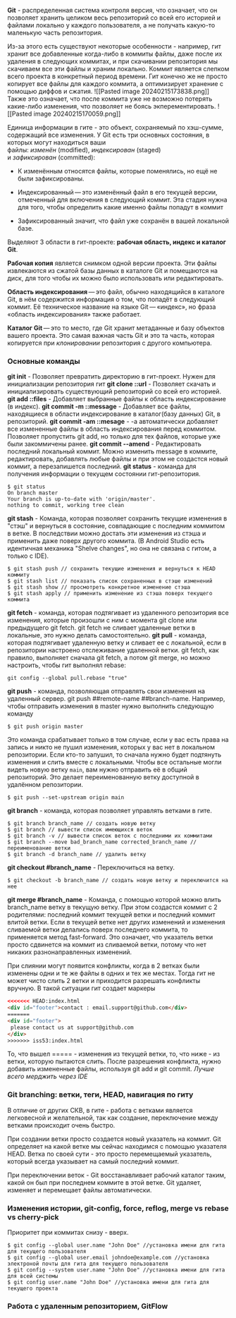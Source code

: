 **Git** - распределенная система контроля версия, что означает, что он позволяет хранить целиком весь репозиторий со всей его историей и файлами локально у каждого пользователя, а не получать какую-то маленькую часть репозитория. 

Из-за этого есть существуют некоторые особенности - например, гит хранит все добавленные когда-либо в коммиты файлы, даже после их удаления в следующих коммитах, и при скачивании репозитория мы скачиваем все эти файлы и храним локально. Коммит является слепком всего проекта в конкретный период времени. Гит конечно же не просто копирует все файлы для каждого коммита, а оптимизирует хранение с помощью диффов и сжатия. 
![[Pasted image 20240215173838.png]]
Также это означает, что после коммита уже не возможно потерять какие-либо изменения, что позволяет не боясь экперементировать.
![[Pasted image 20240215170059.png]]


Единица информации в гите - это объект, сохраняемый по хэш-сумме, содержащий все изменения.
У Git есть три основных состояния, в которых могут находиться ваши файлы: _изменён_ (modified), _индексирован_ (staged) и _зафиксирован_ (committed):

- К изменённым относятся файлы, которые поменялись, но ещё не были зафиксированы.
    
- Индексированный — это изменённый файл в его текущей версии, отмеченный для включения в следующий коммит. Эта стадия нужна для того, чтобы определить какие именно файлы попадут в коммит
    
- Зафиксированный значит, что файл уже сохранён в вашей локальной базе.

Выделяют 3 области в гит-проекте: **рабочая область, индекс и каталог Git**.

**Рабочая копия** является снимком одной версии проекта. Эти файлы извлекаются из сжатой базы данных в каталоге Git и помещаются на диск, для того чтобы их можно было использовать или редактировать.

**Область индексирования** — это файл, обычно находящийся в каталоге Git, в нём содержится информация о том, что попадёт в следующий коммит. Её техническое название на языке Git — «индекс», но фраза «область индексирования» также работает.

**Каталог Git** — это то место, где Git хранит метаданные и базу объектов вашего проекта. Это самая важная часть Git и это та часть, которая копируется при _клонировании_ репозитория с другого компьютера.


### Основные команды
**git init** - Позволяет превратить директорию в гит-проект. Нужен для инициализации репозитория гит
**git clone ::url**  - Позволяет скачать и инициализировать существующий репозиторий со всей его историей.
**git add ::files** - Добавляет выбранные файлы к область индексирование (в индекс).
**git commit -m ::message** - Добавляет все файлы, находящиеся в области индексирование в каталог(базу данных) Git, в репозиторий.
**git commit -am ::mesage** - -a автоматически добавляет все измененные файлы в область индексирования перед коммитом. Позволяет пропустить git add, но только для тех файлов, которые уже были закоммичены ранее.
**git commit --amend** - Редактировать последний локальный коммит. Можно изменить message в коммите, редактировать, добавлять любые файлы и при этом не создастся новый коммит, а перезапишется последний.
**git status** - команда для получения информации о текущем состоянии гит-репозитория. 
```console
$ git status
On branch master
Your branch is up-to-date with 'origin/master'.
nothing to commit, working tree clean
```
**git stash** - Команда, которая позволяет сохранить текущие изменения в "стэш" и вернуться в состояние, совпадающие с последним коммитом в ветке. В последствии можно достать эти изменения из стэша и применить даже поверх другого коммита. (В Android Studio есть идентичная механика "Shelve changes", но она не связана с гитом, а только с IDE).
```console
$ git stash push // сохранить текущие изменения и вернуться к HEAD коммиту 
$ git stash list // показать список сохраненных в стэше изменений
$ git stash show // просмотреть конкретное изменение стэша
$ git stash apply // применить изменение из стэша поверх текущего коммита
```

**git fetch** - команда, которая подтягивает из удаленного репозитория все изменения, которые произошли с ним с момента git clone или предыдущего git fetch. git fetch не сливает удаленные ветки в локальные, это нужно делать самостоятельно.
**git pull** - команда, которая подтягивает удаленную ветку и сливает ее с локальной, если в репозитории настроено отслеживание удаленной ветки. git fetch, как правило, выполняет сначала git fetch, а потом git merge, но можно настроить, чтобы гит выполнял rebase:
```console 
git config --global pull.rebase "true"
```
**git push** - команда, позволяющая отправлять свои изменения на удаленный сервер. git push ##remote-name ##branch-name. Например, чтобы отправить изменения в master нужно выполнить следующую команду 
```console 
$ git push origin master
```

Это команда срабатывает только в том случае, если у вас есть права на запись и никто не пушил изменения, которых у вас нет в локальном репозитории. Если кто-то запушил, то сначала нужно будет подтянуть изменения и слить вместе с локальными.
Чтобы все остальные могли видеть новую ветку `main`, вам нужно отправить её в общий репозиторий. Это делает переименованную ветку доступной в удалённом репозитории.

```console
$ git push --set-upstream origin main
```

**git branch** - команда, которая позволяет управлять ветками в гите. 

```console
$ git branch branch_name // создать новую ветку
$ git branch // вывести список имеющихся веток
$ git branch -v // вывести список веток с последними их коммитами
$ git branch --move bad_branch_name corrected_branch_name // переименование ветки
$ git branch -d branch_name // удалить ветку
```

**git checkout #branch_name** - Переключиться на ветку.
```console
$ git checkout -b branch_name // создать новую ветку и переключится на нее 
```

**git merge #branch_name** - Команда, с помощью которой можно влить branch_name ветку в текущую ветку. При этом создастся коммит с 2 родителями: последний коммит текущей ветки и последний коммит влитой ветки. Если в текущей ветке нет других изменений и изменения сливаемой ветки делались поверх последнего коммита, то применяется метод fast-forward. Это означает, что указатель ветки просто сдвинется на коммит из сливаемой ветки, потому что нет никаких разнонаправленных изменений.

При слиянии могут появится конфликты, когда в 2 ветках были изменены одни и те же файлы в одних и тех же местах. Тогда гит не может чисто слить 2 ветки и приходится разрешать конфликты вручную. В такой ситуации гит создает маркеры

```html
<<<<<<< HEAD:index.html
<div id="footer">contact : email.support@github.com</div>
=======
<div id="footer">
 please contact us at support@github.com
</div>
>>>>>>> iss53:index.html
```

То, что вышел ===== - изменения из текущей ветки, то, что ниже - из ветки, которую пытаются слить. 
После разрешения конфликта, нужно добавить измененные файлы, используя git add и git commit.
*Лучше всего мерджить через IDE*

### Git branching: ветки, теги, HEAD, навигация по гиту

В отличие от других СКВ, в гите - работа с ветками является легковесной и желательной, так как создание, переключение между ветками происходит очень быстро.

При создании ветки просто создается новый указатель на коммит. Git определяет на какой ветке мы сейчас находимся с помощью указателя HEAD.
Ветка по своей сути - это просто перемещаемый указатель, который всегда указывает на самый последний коммит.

При переключении веток - Git восстанавливает рабочий каталог таким, какой он был при последнем коммите в этой ветке. Git удаляет, изменяет и перемещает файлы автоматически.

### Изменения истории, git-config, force, reflog, merge vs rebase vs cherry-pick

Приоритет при коммитах снизу - вверх.
```console
$ git config --global user.name "John Doe" //установка имени для гита для текущего пользователя
$ git config --global user.email johndoe@example.com //установка электроной почты для гита для текущего пользователя
$ git config --system user.name "John Doe" //установка имени для гита для всей системы
$ git config user.name "John Doe" //установка имени для гита для текущего проекта
```

### Работа с удаленным репозиторием, GitFlow